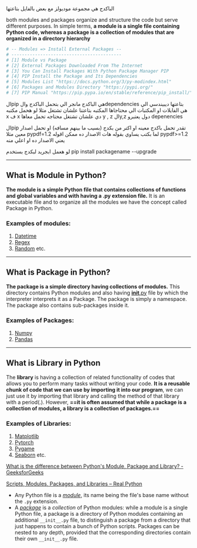 الباكدج هي مجموعة موديولز مع بعض بالفايل بتاعتها 

both modules and packages organize and structure the code but serve different purposes. In simple terms, **a module is a single file containing Python code, whereas a package is a collection of modules that are organized in a directory hierarchy**




```python
# -- Modules => Install External Packages --
# ------------------------------------------
# [1] Module vs Package
# [2] External Packages Downloaded From The Internet
# [3] You Can Install Packages With Python Package Manager PIP
# [4] PIP Install the Package and Its Dependencies
# [5] Modules List "https://docs.python.org/3/py-modindex.html"
# [6] Packages and Modules Directory "https://pypi.org/"
# [7] PIP Manual "https://pip.pypa.io/en/stable/reference/pip_install/"
```
الpip هي الباكدج مانجر الي بتحمل الباكدج والdependencies بتاعتها 
ديبيندسي الي هي الفايلات او المكتبات الي محتاجاها المكتبه بتاعتنا علشان تشتغل
مثلا لو هحمل مكتبه x 
ف x دي علشان تشتغل محتاجه تحمل معاها y , z
الy,z دول يعتبرو depenencies


الpip تقدر تحمل باكدج معينه او اكتر من بكدج (بسيب ما بينهم مسافه)
او تحمل اصدار معين مثلا pypdf=1.2 
لما بكتب يساوي بقوله هات الاصدار ده
ممكن اقوله  pypdf>=1.2 يعني الاصدار ده او اعلي منه 


لو هعمل ابجريد لبكدج بستخدم pip install packagename --upgrade


---


## What is Module in Python?

**The module is a simple Python file that contains collections of functions and global variables and with having a .py extension file.** It is an executable file and to organize all the modules we have the concept called Package in Python. 

### Examples of modules:

1. [Datetime](https://www.geeksforgeeks.org/python-datetime-module/)
2. [Regex](https://www.geeksforgeeks.org/regular-expression-python-examples-set-1/)
3. [Random](https://www.geeksforgeeks.org/python-random-function/) etc.



---


## **What is Package in Python?**

**The package is a simple directory having collections of modules.** This directory contains Python modules and also having [__init__.py](https://www.geeksforgeeks.org/__init__-in-python/) file by which the interpreter interprets it as a Package. The package is simply a namespace. The package also contains sub-packages inside it. 

### Examples of Packages: 

1. [Numpy](https://www.geeksforgeeks.org/numpy-in-python-set-1-introduction/) 
2. [Pandas](https://www.geeksforgeeks.org/creating-a-pandas-series/)




---

## **What is Library in Python**

The **library** is having a collection of related functionality of codes that allows you to perform many tasks without writing your code. **It is a reusable chunk of code that we can use by importing it into our program**, we can just use it by importing that library and calling the method of that library with a period(.). However, **==it is often assumed that while a package is a collection of modules, a library is a collection of packages.==**

### Examples of Libraries: 

1. [Matplotlib](https://www.geeksforgeeks.org/python-introduction-matplotlib/)
2. [Pytorch](https://www.geeksforgeeks.org/understanding-pytorch-lightning-datamodules/)
3. [Pygame](https://www.geeksforgeeks.org/pygame-import-and-initialize/)
4. [Seaborn](https://www.geeksforgeeks.org/introduction-to-seaborn-python/) etc.

[What is the difference between Python's Module, Package and Library? - GeeksforGeeks](https://www.geeksforgeeks.org/what-is-the-difference-between-pythons-module-package-and-library/)

[Scripts, Modules, Packages, and Libraries – Real Python](https://realpython.com/lessons/scripts-modules-packages-and-libraries/)


- Any Python file is a [_module_](http://docs.python.org/tutorial/modules.html), its name being the file's base name without the `.py` extension.
- A [_package_](http://docs.python.org/tutorial/modules.html#packages) is a _collection_ of Python modules: while a module is a single Python file, a package is a directory of Python modules containing an additional `__init__.py` file, to distinguish a package from a directory that just happens to contain a bunch of Python scripts. Packages can be nested to any depth, provided that the corresponding directories contain their own `__init__.py` file.
